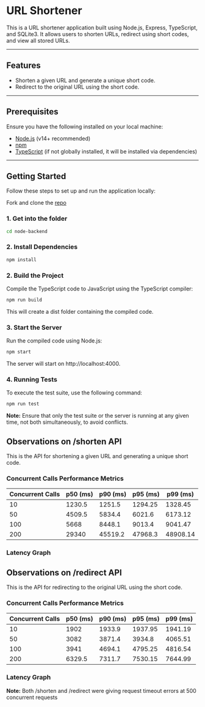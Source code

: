 # URL Shortener

This is a URL shortener application built using Node.js, Express, TypeScript, and SQLite3. It allows users to shorten URLs, redirect using short codes, and view all stored URLs.

---

## Features

- Shorten a given URL and generate a unique short code.
- Redirect to the original URL using the short code.

---

## Prerequisites

Ensure you have the following installed on your local machine:

- [Node.js](https://nodejs.org/) (v14+ recommended)
- [npm](https://www.npmjs.com/)
- [TypeScript](https://www.typescriptlang.org/) (if not globally installed, it will be installed via dependencies)

---

## Getting Started

Follow these steps to set up and run the application locally:

Fork and clone the [repo](https://github.com/shobhan-sundar-goutam/url-shortener)

### 1. Get into the folder

```bash
cd node-backend
```

### 2. Install Dependencies

```bash
npm install
```

### 2. Build the Project

Compile the TypeScript code to JavaScript using the TypeScript compiler:

```bash
npm run build
```

This will create a dist folder containing the compiled code.

### 3. Start the Server

Run the compiled code using Node.js:

```bash
npm start
```

The server will start on http://localhost:4000.

### 4. Running Tests

To execute the test suite, use the following command:

```bash
npm run test
```

**Note:** Ensure that only the test suite or the server is running at any given time, not both simultaneously, to avoid conflicts.

## Observations on /shorten API

This is the API for shortening a given URL and generating a unique short code.

### Concurrent Calls Performance Metrics

| Concurrent Calls | p50 (ms) | p90 (ms) | p95 (ms) | p99 (ms) |
| ---------------- | -------- | -------- | -------- | -------- |
| 10               | 1230.5   | 1251.5   | 1294.25  | 1328.45  |
| 50               | 4509.5   | 5834.4   | 6021.6   | 6173.12  |
| 100              | 5668     | 8448.1   | 9013.4   | 9041.47  |
| 200              | 29340    | 45519.2  | 47968.3  | 48908.14 |

### Latency Graph

## Observations on /redirect API

This is the API for redirecting to the original URL using the short code.

### Concurrent Calls Performance Metrics

| Concurrent Calls | p50 (ms) | p90 (ms) | p95 (ms) | p99 (ms) |
| ---------------- | -------- | -------- | -------- | -------- |
| 10               | 1902     | 1933.9   | 1937.95  | 1941.19  |
| 50               | 3082     | 3871.4   | 3934.8   | 4065.51  |
| 100              | 3941     | 4694.1   | 4795.25  | 4816.54  |
| 200              | 6329.5   | 7311.7   | 7530.15  | 7644.99  |

### Latency Graph

**Note:** Both /shorten and /redirect were giving request timeout errors at 500 concurrent requests
